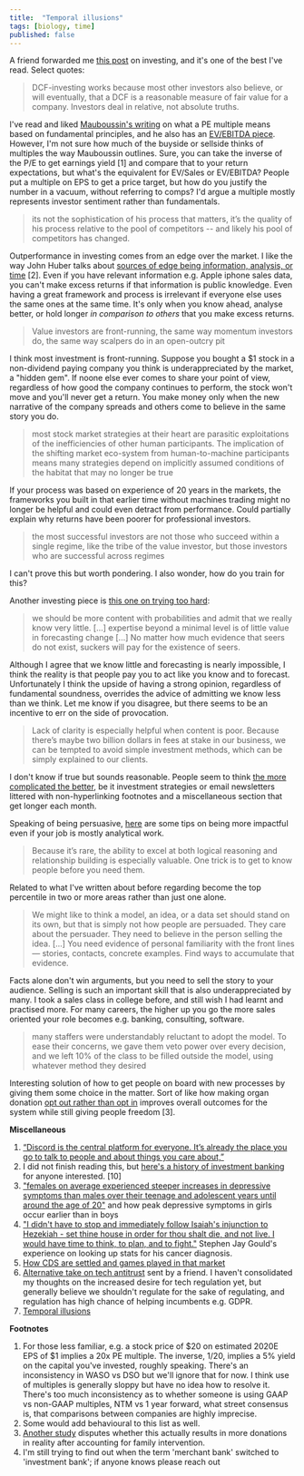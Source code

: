 ```yaml
---
title:  "Temporal illusions"
tags: [biology, time]
published: false
---
```


A friend forwarded me [this post](https://geoff-yamane.com/blog/2019/2/28/the-investing-meta-game "investing meta") on investing, and it's one of the best I've read. Select quotes:

> DCF-investing works because most other investors also believe, or will eventually, that a DCF is a reasonable measure of fair value for a company. Investors deal in relative, not absolute truths.

I've read and liked [Mauboussin's writing](https://d2wsh2n0xua73e.cloudfront.net/wp-content/uploads/2014/02/document-805915460.pdf "PE multiple") on what a PE multiple means based on fundamental principles, and he also has an [EV/EBITDA piece](https://www.bluemountaincapital.com/wp-content/uploads/2015/03/What-Does-an-EV-EBITDA-Multiple-Mean.pdf "EV EBITDA multiple"). However, I'm not sure how much of the buyside or sellside thinks of multiples the way Mauboussin outlines. Sure, you can take the inverse of the P/E to get earnings yield \[1\] and compare that to your return expectations, but what's the equivalent for EV/Sales or EV/EBITDA? People put a multiple on EPS to get a price target, but how do you justify the number in a vacuum, without referring to comps? I'd argue a multiple mostly represents investor sentiment rather than fundamentals.

> its not the sophistication of his process that matters, it’s the quality of his process relative to the pool of competitors -- and likely his pool of competitors has changed.

Outperformance in investing comes from an edge over the market. I like the way John Huber talks about [sources of edge being information, analysis, or time](http://basehitinvesting.com/what-is-your-edge/ "edge") \[2\]. Even if you have relevant information e.g. Apple iphone sales data, you can't make excess returns if that information is public knowledge. Even having a great framework and process is irrelevant if everyone else uses the same ones at the same time. It's only when you know ahead, analyse better, or hold longer *in comparison to others* that you make excess returns.

> Value investors are front-running, the same way momentum investors do, the same way scalpers do in an open-outcry pit

I think most investment is front-running. Suppose you bought a $1 stock in a non-dividend paying company you think is underappreciated by the market, a "hidden gem". If noone else ever comes to share your point of view, regardless of how good the company continues to perform, the stock won't move and you'll never get a return. You make money only when the new narrative of the company spreads and others come to believe in the same story you do. 

> most stock market strategies at their heart are parasitic exploitations of the inefficiencies of other human participants. The implication of the shifting market eco-system from human-to-machine participants means many strategies depend on implicitly assumed conditions of the habitat that may no longer be true

If your process was based on experience of 20 years in the markets, the frameworks you built in that earlier time without machines trading might no longer be helpful and could even detract from performance. Could partially explain why returns have been poorer for professional investors.

> the most successful investors are not those who succeed within a single regime, like the tribe of the value investor, but those investors who are successful across regimes

I can't prove this but worth pondering. I also wonder, how do you train for this?

Another investing piece is [this one on trying too hard](http://csinvesting.org/wp-content/uploads/2013/07/Trying-Too-Hard.pdf "too hard"):

> we should be more content with probabilities and admit that we really know very little. \[...\] expertise beyond a minimal level is of little value in forecasting change \[...\] No matter how much evidence that seers do not exist, suckers will pay for the existence of seers.

Although I agree that we know little and forecasting is nearly impossible, I think the reality is that people pay you to act like you know and to forecast. Unfortunately I think the upside of having a strong opinion, regardless of fundamental soundness, overrides the advice of admitting we know less than we think. Let me know if you disagree, but there seems to be an incentive to err on the side of provocation. 

> Lack of clarity is especially helpful when content is poor. Because there’s maybe two billion dollars in fees at stake in our business, we can be tempted to avoid simple investment methods, which can be simply explained to our clients.

I don't know if true but sounds reasonable. People seem to think [the more complicated the better](https://fs.blog/2018/01/complexity-bias/ "complexity bias"), be it investment strategies or email newsletters littered with non-hyperlinking footnotes and a miscellaneous section that get longer each month.

Speaking of being persuasive, [here](https://sloanreview.mit.edu/article/how-you-can-have-more-impact-as-a-people-analyst/ "more impact") are some tips on being more impactful even if your job is mostly analytical work.

> Because it’s rare, the ability to excel at both logical reasoning and relationship building is especially valuable. One trick is to get to know people before you need them. 

Related to what I've written about before regarding become the top percentile in two or more areas rather than just one alone.

> We might like to think a model, an idea, or a data set should stand on its own, but that is simply not how people are persuaded. They care about the persuader. They need to believe in the person selling the idea. \[...\] You need evidence of personal familiarity with the front lines — stories, contacts, concrete examples. Find ways to accumulate that evidence.

Facts alone don't win arguments, but you need to sell the story to your audience. Selling is such an important skill that is also underappreciated by many. I took a sales class in college before, and still wish I had learnt and practised more. For many careers, the higher up you go the more sales oriented your role becomes e.g. banking, consulting, software.  

> many staffers were understandably reluctant to adopt the model. To ease their concerns, we gave them veto power over every decision, and we left 10% of the class to be filled outside the model, using whatever method they desired

Interesting solution of how to get people on board with new processes by giving them some choice in the matter. Sort of like how making organ donation [opt out rather than opt in](https://sparq.stanford.edu/solutions/opt-out-policies-increase-organ-donation "opt out") improves overall outcomes for the system while still giving people freedom \[3\].

**Miscellaneous**
1. [“Discord is the central platform for everyone. It’s already the place you go to talk to people and about things you care about,”](https://www.theatlantic.com/technology/archive/2019/03/how-discord-went-mainstream-influencers/584671/ "Discord chat app")
2. I did not finish reading this, but [here's a history of investment banking](http://economics.emory.edu/home/documents/workingpapers/fohlin_14_16_paper.pdf "investment banking") for anyone interested. \[10\]
3. ["females on average experienced steeper increases in depressive symptoms than males over their teenage and adolescent years until around the age of 20"](https://link.springer.com/article/10.1007/s10964-018-0976-5 "depression") and how peak depressive symptoms in girls occur earlier than in boys
4. ["I didn't have to stop and immediately follow Isaiah's injunction to Hezekiah - set thine house in order for thou shalt die, and not live. I would have time to think, to plan, and to fight."](http://jonathantreasure.com/site/wp-content/uploads/The-Median-Isnt-The-Message.pdf "stats") Stephen Jay Gould's experience on looking up stats for his cancer diagnosis.
5. [How CDS are settled and games played in that market](https://alerts.davispolk.com/10/4198/uploads/2019-03-18-credit-default-swaps-and-syndicated-financings.pdf?sid=033eec29-9909-47fb-84ea-22ae54ad5992 "CDS")
6. [Alternative take on tech antitrust](https://outline.com/RwJUhM "competition") sent by a friend. I haven't consolidated my thoughts on the increased desire for tech regulation yet, but generally believe we shouldn't regulate for the sake of regulating, and regulation has high chance of helping incumbents e.g. GDPR.
7. [Temporal illusions](https://www.leonlinsx.com/temporal-illusions/ "temporal")


**Footnotes**
1. For those less familiar, e.g. a stock price of $20 on estimated 2020E EPS of $1 implies a 20x PE multiple. The inverse, 1/20, implies a 5% yield on the capital you've invested, roughly speaking. There's an inconsistency in WASO vs DSO but we'll ignore that for now. I think use of multiples is generally sloppy but have no idea how to resolve it. There's too much inconsistency as to whether someone is using GAAP vs non-GAAP multiples, NTM vs 1 year forward, what street consensus is, that comparisons between companies are highly imprecise.
2. Some would add behavioural to this list as well. 
3. [Another study](https://www.sciencedaily.com/releases/2018/08/180816081449.htm "organ donation dispute") disputes whether this actually results in more donations in reality after accounting for family intervention.
4. I'm still trying to find out when the term 'merchant bank' switched to 'investment bank'; if anyone knows please reach out
